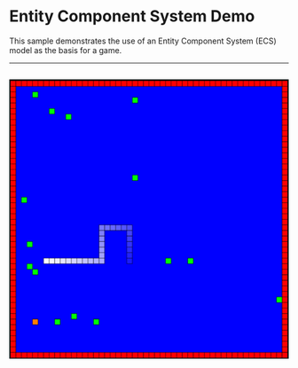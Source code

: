 # Entity Component System Demo
This sample demonstrates the use of an Entity Component System (ECS) model as the basis for a game.

---
![ECS Demo](https://github.com/ProfPorkins/GameTech/blob/master/JavaScript/SnakeGame-ECS/SnakeGame.png "")
---
